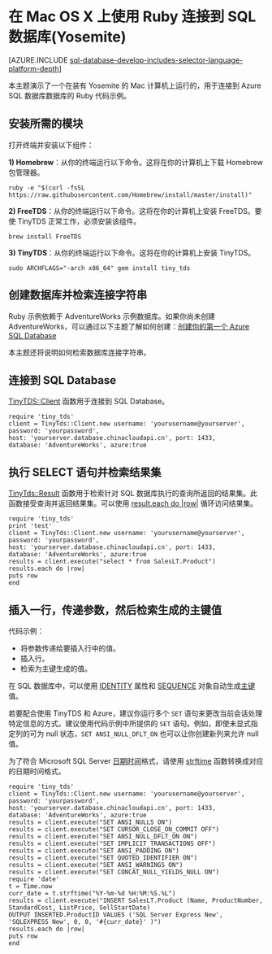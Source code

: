 <properties 
	pageTitle="在 Mac OS X 上使用 Ruby 和 TinyTDS 连接到 SQL 数据库(Yosemite)" 
	description="提供可在 Mac OS X (Yosemite) 上运行的，用于连接到 Azure SQL 数据库的 Ruby 代码示例。"
	services="sql-database" 
	documentationCenter="" 
	authors="ajlam" 
	manager="jeffreyg" 
	editor=""/>


<tags 
	ms.service="sql-database" ms.date="07/20/2015" wacn.date="08/14/2015"/>


# 在 Mac OS X 上使用 Ruby 连接到 SQL 数据库(Yosemite)

[AZURE.INCLUDE [sql-database-develop-includes-selector-language-platform-depth](../includes/sql-database-develop-includes-selector-language-platform-depth.md)]

本主题演示了一个在装有 Yosemite 的 Mac 计算机上运行的，用于连接到 Azure SQL 数据库数据库的 Ruby 代码示例。

## 安装所需的模块

打开终端并安装以下组件：

**1) Homebrew**：从你的终端运行以下命令。这将在你的计算机上下载 Homebrew 包管理器。

    ruby -e "$(curl -fsSL https://raw.githubusercontent.com/Homebrew/install/master/install)"

**2) FreeTDS**：从你的终端运行以下命令。这将在你的计算机上安装 FreeTDS。要使 TinyTDS 正常工作，必须安装该组件。

    brew install FreeTDS

**3) TinyTDS**：从你的终端运行以下命令。这将在你的计算机上安装 TinyTDS。

    sudo ARCHFLAGS="-arch x86_64" gem install tiny_tds

## 创建数据库并检索连接字符串

Ruby 示例依赖于 AdventureWorks 示例数据库。如果你尚未创建 AdventureWorks，可以通过以下主题了解如何创建：[创建你的第一个 Azure SQL Database](/documentation/articles/sql-database-get-started)

本主题还将说明如何检索数据库连接字符串。

## 连接到 SQL Database

[TinyTDS::Client](https://github.com/rails-sqlserver/tiny_tds) 函数用于连接到 SQL Database。

    require 'tiny_tds' 
    client = TinyTds::Client.new username: 'yourusername@yourserver', password: 'yourpassword', 
    host: 'yourserver.database.chinacloudapi.cn', port: 1433, 
    database: 'AdventureWorks', azure:true 

## 执行 SELECT 语句并检索结果集

[TinyTds::Result](https://github.com/rails-sqlserver/tiny_tds) 函数用于检索针对 SQL 数据库执行的查询所返回的结果集。此函数接受查询并返回结果集。可以使用 [result.each do |row|](https://github.com/rails-sqlserver/tiny_tds) 循环访问结果集。

    require 'tiny_tds'  
    print 'test'     
    client = TinyTds::Client.new username: 'yourusername@yourserver', password: 'yourpassword', 
    host: 'yourserver.database.chinacloudapi.cn', port: 1433, 
    database: 'AdventureWorks', azure:true 
    results = client.execute("select * from SalesLT.Product") 
    results.each do |row| 
    puts row 
    end 

## 插入一行，传递参数，然后检索生成的主键值

代码示例：

- 将参数传递给要插入行中的值。
- 插入行。
- 检索为主键生成的值。

在 SQL 数据库中，可以使用 [IDENTITY](http://msdn.microsoft.com/zh-cn/library/ms186775.aspx) 属性和 [SEQUENCE](http://msdn.microsoft.com/zh-cn/library/ff878058.aspx) 对象自动生成[主键](http://msdn.microsoft.com/zh-cn/library/ms179610.aspx)值。

若要配合使用 TinyTDS 和 Azure，建议你运行多个 `SET` 语句来更改当前会话处理特定信息的方式。建议使用代码示例中所提供的 `SET` 语句。例如，即使未显式指定列的可为 null 状态，`SET ANSI_NULL_DFLT_ON` 也可以让你创建新列来允许 null 值。

为了符合 Microsoft SQL Server [日期时间](http://msdn.microsoft.com/zh-cn/library/ms187819.aspx)格式，请使用 [strftime](http://ruby-doc.org/core-2.2.0/Time.html#method-i-strftime) 函数转换成对应的日期时间格式。

    require 'tiny_tds' 
    client = TinyTds::Client.new username: 'yourusername@yourserver', password: 'yourpassword', 
    host: 'yourserver.database.chinacloudapi.cn', port: 1433, 
    database: 'AdventureWorks', azure:true 
    results = client.execute("SET ANSI_NULLS ON")
    results = client.execute("SET CURSOR_CLOSE_ON_COMMIT OFF")
    results = client.execute("SET ANSI_NULL_DFLT_ON ON")
    results = client.execute("SET IMPLICIT_TRANSACTIONS OFF")
    results = client.execute("SET ANSI_PADDING ON")
    results = client.execute("SET QUOTED_IDENTIFIER ON")
    results = client.execute("SET ANSI_WARNINGS ON")
    results = client.execute("SET CONCAT_NULL_YIELDS_NULL ON")
    require 'date'
    t = Time.now
    curr_date = t.strftime("%Y-%m-%d %H:%M:%S.%L") 
    results = client.execute("INSERT SalesLT.Product (Name, ProductNumber, StandardCost, ListPrice, SellStartDate) 
    OUTPUT INSERTED.ProductID VALUES ('SQL Server Express New', 'SQLEXPRESS New', 0, 0, '#{curr_date}' )")
    results.each do |row| 
    puts row
    end

<!---HONumber=66-->